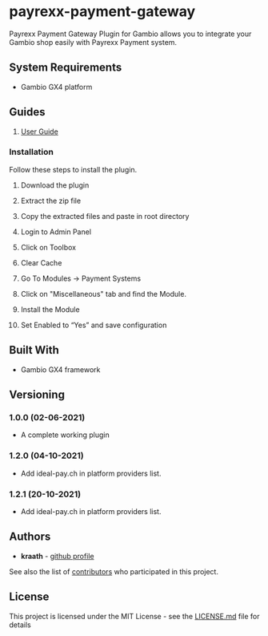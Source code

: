 # payrexx-payment-gateway
Payrexx Payment Gateway Plugin for Gambio allows you to integrate your Gambio shop easily with Payrexx Payment system.

## System Requirements

- Gambio GX4 platform

## Guides
1. [User Guide](https://docs.google.com/document/d/1Cjqsv64RGwqucXJVnn0GQay0Z9Zq_aLhUd_we5JUqPs/edit)

### Installation

Follow these steps to install the plugin.

1. Download the plugin

2. Extract the zip file

3. Copy the extracted files and paste in root directory

4. Login to Admin Panel

5. Click on Toolbox

6. Clear Cache

7. Go To Modules -> Payment Systems

8. Click on "Miscellaneous" tab and find the Module.

9. Install the Module

11. Set Enabled to “Yes” and save configuration


## Built With

* Gambio GX4 framework

## Versioning

### 1.0.0 (02-06-2021)

- A complete working plugin

### 1.2.0 (04-10-2021)

- Add ideal-pay.ch in platform providers list.

### 1.2.1 (20-10-2021)

- Add ideal-pay.ch in platform providers list.

## Authors

* **kraath** - [github profile](https://github.com/kraath)

See also the list of [contributors](payrexx-payment-gateway/graphs/contributors) who participated in this project.

## License

This project is licensed under the MIT License - see the [LICENSE.md](LICENSE.md) file for details
